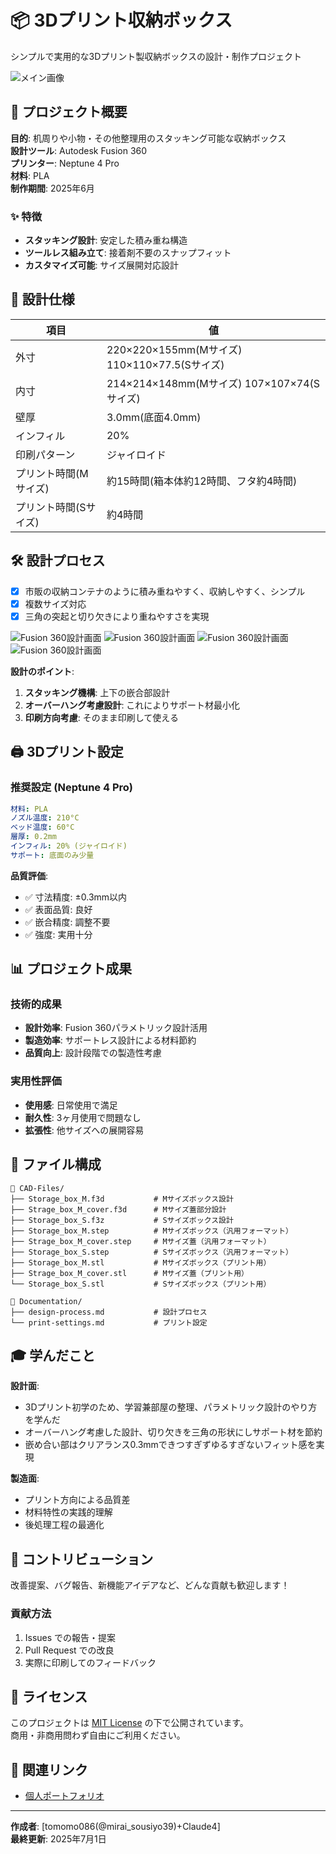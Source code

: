 # 📦 3Dプリント収納ボックス

シンプルで実用的な3Dプリント製収納ボックスの設計・制作プロジェクト

![メイン画像](Images/IMG_20250630_092257031.JPG)

## 🎯 プロジェクト概要

**目的**: 机周りや小物・その他整理用のスタッキング可能な収納ボックス  
**設計ツール**: Autodesk Fusion 360  
**プリンター**: Neptune 4 Pro  
**材料**: PLA  
**制作期間**: 2025年6月

### ✨ 特徴
- **スタッキング設計**: 安定した積み重ね構造
- **ツールレス組み立て**: 接着剤不要のスナップフィット
- **カスタマイズ可能**: サイズ展開対応設計

## 📐 設計仕様

| 項目 | 値 |
|------|-----|
| 外寸 | 220×220×155mm(Mサイズ) 110×110×77.5(Sサイズ) |
| 内寸 | 214×214×148mm(Mサイズ) 107×107×74(Sサイズ) |
| 壁厚 | 3.0mm(底面4.0mm) |
| インフィル | 20% |
| 印刷パターン | ジャイロイド |
| プリント時間(Mサイズ) | 約15時間(箱本体約12時間、フタ約4時間) |
| プリント時間(Sサイズ) | 約4時間 |

## 🛠️ 設計プロセス

- [x] 市販の収納コンテナのように積み重ねやすく、収納しやすく、シンプル
- [x] 複数サイズ対応
- [x] 三角の突起と切り欠きにより重ねやすさを実現

![Fusion 360設計画面](Images/3Dbox6.png)
![Fusion 360設計画面](Images/3Dbox5.png)
![Fusion 360設計画面](Images/3Dbox3.png)
![Fusion 360設計画面](Images/3Dbox2.png)

**設計のポイント**:
1. **スタッキング機構**: 上下の嵌合部設計
2. **オーバーハング考慮設計**: これによりサポート材最小化
4. **印刷方向考慮**: そのまま印刷して使える


## 🖨️ 3Dプリント設定

### 推奨設定 (Neptune 4 Pro)
```yaml
材料: PLA
ノズル温度: 210°C
ベッド温度: 60°C
層厚: 0.2mm
インフィル: 20% (ジャイロイド)
サポート: 底面のみ少量
```


**品質評価**:
- ✅ 寸法精度: ±0.3mm以内
- ✅ 表面品質: 良好
- ✅ 嵌合精度: 調整不要
- ✅ 強度: 実用十分

## 📊 プロジェクト成果

### 技術的成果
- **設計効率**: Fusion 360パラメトリック設計活用
- **製造効率**: サポートレス設計による材料節約
- **品質向上**: 設計段階での製造性考慮

### 実用性評価
- **使用感**: 日常使用で満足
- **耐久性**: 3ヶ月使用で問題なし
- **拡張性**: 他サイズへの展開容易


## 📁 ファイル構成

```
📁 CAD-Files/
├── Storage_box_M.f3d           # Mサイズボックス設計
├── Strage_box_M_cover.f3d      # Mサイズ蓋部分設計  
├── Storage_box_S.f3z           # Sサイズボックス設計
├── Storage_box_M.step          # Mサイズボックス（汎用フォーマット）
├── Strage_box_M_cover.step     # Mサイズ蓋（汎用フォーマット）
├── Storage_box_S.step          # Sサイズボックス（汎用フォーマット）
├── Storage_box_M.stl           # Mサイズボックス（プリント用）
├── Strage_box_M_cover.stl      # Mサイズ蓋（プリント用）
└── Storage_box_S.stl           # Sサイズボックス（プリント用）

📁 Documentation/
├── design-process.md           # 設計プロセス
└── print-settings.md           # プリント設定
```

## 🎓 学んだこと

**設計面**:
- 3Dプリント初学のため、学習兼部屋の整理、パラメトリック設計のやり方を学んだ
- オーバーハング考慮した設計、切り欠きを三角の形状にしサポート材を節約
- 嵌め合い部はクリアランス0.3mmできつすぎずゆるすぎないフィット感を実現

**製造面**:
- プリント方向による品質差
- 材料特性の実践的理解
- 後処理工程の最適化

## 🤝 コントリビューション

改善提案、バグ報告、新機能アイデアなど、どんな貢献も歓迎します！

### 貢献方法
1. Issues での報告・提案
2. Pull Request での改良
3. 実際に印刷してのフィードバック

## 📄 ライセンス

このプロジェクトは [MIT License](LICENSE) の下で公開されています。  
商用・非商用問わず自由にご利用ください。

## 🔗 関連リンク

- [個人ポートフォリオ](https://github.com/tomomo086)

---

**作成者**: [tomomo086(@mirai_sousiyo39)+Claude4]   
**最終更新**: 2025年7月1日
